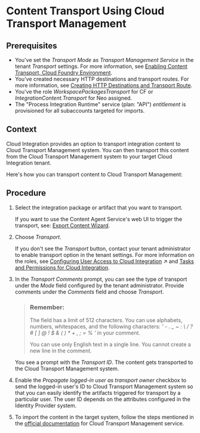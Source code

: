 <!-- loiod458b172b98d4112a08499541fddfc54 -->

# Content Transport Using Cloud Transport Management



<a name="loiod458b172b98d4112a08499541fddfc54__prereq_exq_kxw_rcb"/>

## Prerequisites

-   You've set the *Transport Mode* as *Transport Management Service* in the tenant *Transport* settings. For more information, see [Enabling Content Transport, Cloud Foundry Environment](enabling-content-transport-cloud-foundry-environment-452c677.md).
-   You've created necessary HTTP destinations and transport routes. For more information, see [Creating HTTP Destinations and Transport Route](creating-http-destinations-and-transport-route-94057be.md).
-   You've the role *WorkspacePackagesTransport* for CF or *IntegrationContent.Transport* for Neo assigned.
-   The "Process Integration Runtime" service (plan: "API") *entitlement* is provisioned for all subaccounts targeted for imports.




<a name="loiod458b172b98d4112a08499541fddfc54__context_uzq_c2x_ddb"/>

## Context

Cloud Integration provides an option to transport integration content to Cloud Transport Management system. You can then transport this content from the Cloud Transport Management system to your target Cloud Integration tenant.

Here's how you can transport content to Cloud Transport Management:



<a name="loiod458b172b98d4112a08499541fddfc54__steps_o4y_qdx_ddb"/>

## Procedure

1.  Select the integration package or artifact that you want to transport.

    If you want to use the Content Agent Service's web UI to trigger the transport, see: [Export Content Wizard](https://help.sap.com/docs/CONTENT_AGENT_SERVICE/ae1a4f2d150d468d9ff56e13f9898e07/b23677cfafeb47afad66530ff6a8c35d.html).

2.  Choose *Transport*.

    If you don't see the *Transport* button, contact your tenant administrator to enable transport option in the tenant settings. For more information on the roles, see [Configuring User Access to Cloud Integration](https://help.sap.com/viewer/368c481cd6954bdfa5d0435479fd4eaf/Cloud/en-US/ed6033b2eabe4a64a20cce1e6076bacf.html "Create and modify application roles and assign users to these roles.") :arrow_upper_right: and [Tasks and Permissions for Cloud Integration](../60-Security/tasks-and-permissions-for-cloud-integration-556d557.md).

3.  In the *Transport Comments* prompt, you can see the type of transport under the *Mode* field configured by the tenant administrator. Provide comments under the *Comments* field and choose *Transport*.

    > ### Remember:  
    > The field has a limit of 512 characters. You can use alphabets, numbers, whitespaces, and the following characters: *' - . \_ ~ : \\ / ? \# \[ \] @ ! $ & \( \) \* + , ; = % '* in your comment.
    > 
    > You can use only English text in a single line. You cannot create a new line in the comment.

    You see a prompt with the *Transport ID*. The content gets transported to the Cloud Transport Management system.

4.  Enable the *Propagate logged-in user as transport owner* checkbox to send the logged-in user's ID to Cloud Transport Management system so that you can easily identify the artifacts triggered for transport by a particular user. The user ID depends on the attributes configured in the Identity Provider system.

5.  To import the content in the target system, follow the steps mentioned in the [official documentation](https://help.sap.com/viewer/7f7160ec0d8546c6b3eab72fb5ad6fd8/Cloud/en-US/d2005d5d2fc346b98eff7146107243fc.html) for Cloud Transport Management service.


